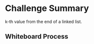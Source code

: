 # Challenge Summary
<!-- Description of the challenge -->
k-th value from the end of a linked list.



## Whiteboard Process
<!-- Embedded whiteboard image -->
